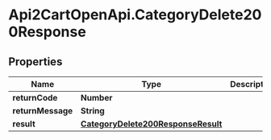 # Api2CartOpenApi.CategoryDelete200Response

## Properties

Name | Type | Description | Notes
------------ | ------------- | ------------- | -------------
**returnCode** | **Number** |  | [optional] 
**returnMessage** | **String** |  | [optional] 
**result** | [**CategoryDelete200ResponseResult**](CategoryDelete200ResponseResult.md) |  | [optional] 


